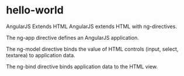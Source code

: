 # hello-world

AngularJS Extends HTML
AngularJS extends HTML with ng-directives.

The ng-app directive defines an AngularJS application.

The ng-model directive binds the value of HTML controls (input, select, textarea) to application data.

The ng-bind directive binds application data to the HTML view.
